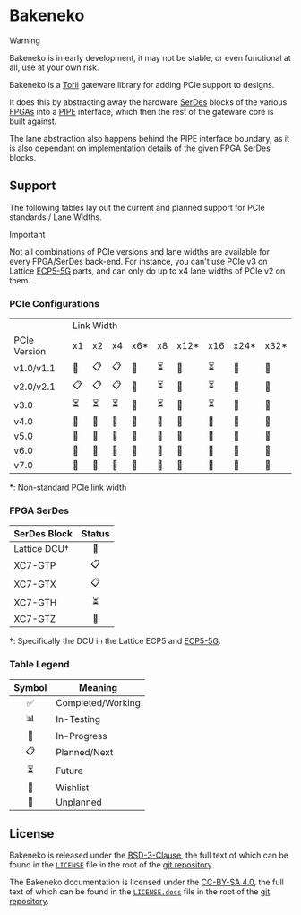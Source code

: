 <!-- markdownlint-disable MD033 MD010 -->
# Bakeneko

> [!WARNING]
> Bakeneko is in early development, it may not be stable, or even functional at all, use at your own risk.

Bakeneko is a [Torii] gateware library for adding PCIe support to designs.

It does this by abstracting away the hardware [SerDes] blocks of the various [FPGAs] into a
[PIPE] interface, which then the rest of the gateware core is built against.

The lane abstraction also happens behind the PIPE interface boundary, as it is also dependant on implementation details of the given FPGA SerDes blocks.

## Support

The following tables lay out the current and planned support for PCIe standards / Lane Widths.

> [!IMPORTANT]
> Not all combinations of PCIe versions and lane widths are available for every FPGA/SerDes back-end.
> For instance, you can't use PCIe v3 on Lattice [ECP5-5G] parts, and can only do up to x4 lane widths of PCIe v2 on them.

### PCIe Configurations

<table>
	<tbody>
	<tr>
		<td></td>
		<td colspan="9">Link Width</td>
	</tr>
	<tr>
		<td>PCIe Version</td>
		<td>x1</td>
		<td>x2</td>
		<td>x4</td>
		<td>x6*</td>
		<td>x8</td>
		<td>x12*</td>
		<td>x16</td>
		<td>x24*</td>
		<td>x32*</td>
	</tr>
	<tr>
		<td>v1.0/v1.1</td>
		<td>🚧</td>
		<td>📋</td>
		<td>📋</td>
		<td>🚫</td>
		<td>⏳</td>
		<td>🚫</td>
		<td>⏳</td>
		<td>🚫</td>
		<td>🚫</td>
	</tr>
	<tr>
		<td>v2.0/v2.1</td>
		<td>📋</td>
		<td>📋</td>
		<td>📋</td>
		<td>🚫</td>
		<td>⏳</td>
		<td>🚫</td>
		<td>⏳</td>
		<td>🚫</td>
		<td>🚫</td>
	</tr>
	<tr>
		<td>v3.0</td>
		<td>⏳</td>
		<td>⏳</td>
		<td>⏳</td>
		<td>🚫</td>
		<td>⏳</td>
		<td>🚫</td>
		<td>⏳</td>
		<td>🚫</td>
		<td>🚫</td>
	</tr>
	<tr>
		<td>v4.0</td>
		<td>📑</td>
		<td>📑</td>
		<td>📑</td>
		<td>🚫</td>
		<td>📑</td>
		<td>🚫</td>
		<td>📑</td>
		<td>🚫</td>
		<td>🚫</td>
	</tr>
	<tr>
		<td>v5.0</td>
		<td>📑</td>
		<td>📑</td>
		<td>📑</td>
		<td>🚫</td>
		<td>📑</td>
		<td>🚫</td>
		<td>📑</td>
		<td>🚫</td>
		<td>🚫</td>
	</tr>
	<tr>
		<td>v6.0</td>
		<td>📑</td>
		<td>📑</td>
		<td>📑</td>
		<td>🚫</td>
		<td>📑</td>
		<td>🚫</td>
		<td>📑</td>
		<td>🚫</td>
		<td>🚫</td>
	</tr>
	<tr>
		<td>v7.0</td>
		<td>📑</td>
		<td>📑</td>
		<td>📑</td>
		<td>🚫</td>
		<td>📑</td>
		<td>🚫</td>
		<td>📑</td>
		<td>🚫</td>
		<td>🚫</td>
	</tr>
	</tbody>
</table>

*: Non-standard PCIe link width

### FPGA SerDes

| SerDes Block | Status |
|--------------|:------:|
| Lattice DCU† | 🚧     |
| XC7-GTP      | 📋     |
| XC7-GTX      | 📋     |
| XC7-GTH      | ⏳     |
| XC7-GTZ      | 📑     |

†: Specifically the DCU in the Lattice ECP5 and [ECP5-5G].

### Table Legend

| Symbol | Meaning           |
|:------:|-------------------|
| ✅     | Completed/Working |
| 📊     | In-Testing        |
| 🚧     | In-Progress       |
| 📋     | Planned/Next      |
| ⏳     | Future            |
| 📑     | Wishlist          |
| 🚫     | Unplanned         |

## License

Bakeneko is released under the [BSD-3-Clause], the full text of which can be found in the [`LICENSE`] file in the root of the [git repository].

The Bakeneko documentation is licensed under the [CC-BY-SA 4.0], the full text of which can be found in the [`LICENSE.docs`] file in the root of the [git repository].

[Torii]: https://torii.shmdn.link/
[SerDes]: https://en.wikipedia.org/wiki/SerDes
[FPGAs]: #fpga-serdes
[PIPE]: https://web.archive.org/web/20250123234132/https://cdrdv2-public.intel.com/643108/PIPE7_0_releasecandidate_2024July11-1.pdf
[ECP5-5G]: https://www.latticesemi.com/Products/FPGAandCPLD/ECP5
[BSD-3-Clause]: https://spdx.org/licenses/BSD-3-Clause.html
[`LICENSE`]: https://github.com/shrine-maiden-heavy-industries/bakeneko/blob/main/LICENSE
[CC-BY-SA 4.0]: https://creativecommons.org/licenses/by/4.0/
[`LICENSE.docs`]: https://github.com/shrine-maiden-heavy-industries/bakeneko/blob/main/LICENSE.docs
[git repository]: https://github.com/shrine-maiden-heavy-industries/bakeneko
